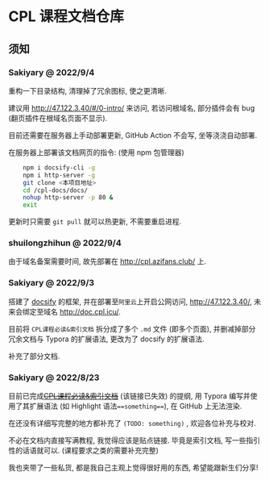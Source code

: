 # CPL 课程文档仓库

## 须知

### Sakiyary @ 2022/9/4

重构一下目录结构, 清理掉了冗余图标, 使之更清晰. 

建议用 http://47.122.3.40/#/0-intro/ 来访问, 若访问根域名, 部分插件会有 bug (翻页插件在根域名页面不显示).

目前还需要在服务器上手动部署更新, GitHub Action 不会写, 坐等浇浇自动部署.

在服务器上部署该文档网页的指令: (使用 npm 包管理器)

````bash
    npm i docsify-cli -g
    npm i http-server -g
    git clone <本项目地址>
    cd /cpl-docs/docs/
    nohup http-server -p 80 &
    exit
````

更新时只需要 `git pull` 就可以热更新, 不需要重启进程.

### shuilongzhihun @ 2022/9/4

由于域名备案需要时间, 故先部署在 http://cpl.azifans.club/ 上.

### Sakiyary @ 2022/9/3

搭建了 [docsify](https://docsify.js.org/#/zh-cn/) 的框架, 并在部署至`阿里云`上开启公网访问, http://47.122.3.40/, 未来会绑定至域名 http://doc.cpl.icu/.

目前将 `CPL课程必读&索引文档` 拆分成了多个 `.md` 文件 (即多个页面), 并删减掉部分冗余文档与 Typora 的扩展语法, 更改为了 docsify 的扩展语法.

补充了部分文档.

### Sakiyary @ 2022/8/23

目前已完成~~[CPL课程必读&索引文档](https://github.com/courses-at-nju-by-hfwei/c-pl-docs/blob/main/CPL-Must-read-Index-Doc.md)~~ (该链接已失效) 的提纲, 用 Typora 编写并使用了其扩展语法 (如 Highlight 语法`==something==`), 在 GitHub 上无法渲染. 

在还没有详细写完整的地方都补充了 `(TODO: something)` , 欢迎各位补充与校对. 

不必在文档内直接写满教程, 我觉得应该是贴点链接. 毕竟是索引文档, 写一些指引性的话语就可以. (课程要求之类的需要补充完整)

我也夹带了一些私货, 都是我自己主观上觉得很好用的东西, 希望能跟新生们分享!